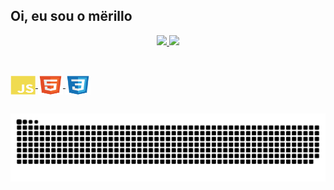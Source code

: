 ## Oi, eu sou o mërillo

  <div align="center">
    <a href="https://github.com/milliro">
    <img height="150em" src="https://github-readme-stats.vercel.app/api?username=milliro&show_icons=true&theme=midnight-purple&include_all_commits=true&count_private=true"/>
    <img height="150em" src="https://github-readme-stats.vercel.app/api/top-langs/?username=milliro&layout=compact&langs_count=7&theme=midnight-purple"/>
  </div>
  
  ##
  
  <div style="display: inline_block"><br>
    <img align="center" alt="milliro-Js" height="30" width="40" src="https://raw.githubusercontent.com/devicons/devicon/master/icons/javascript/javascript-plain.svg">
    <img align="center" alt="milliro-HTML" height="30" width="40" src="https://raw.githubusercontent.com/devicons/devicon/master/icons/html5/html5-original.svg">
    <img align="center" alt="milliro-CSS" height="30" width="40" src="https://raw.githubusercontent.com/devicons/devicon/master/icons/css3/css3-original.svg">
  </div>
     
  ##

  <div>

  ![Snake animation](https://github.com/milliro/milliro/blob/output/github-contribution-grid-snake.svg)

  </div>

